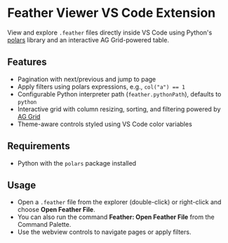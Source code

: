 # Feather Viewer VS Code Extension
View and explore `.feather` files directly inside VS Code using Python's [polars](https://www.pola.rs/) library and an interactive AG Grid-powered table.

## Features
- Pagination with next/previous and jump to page
- Apply filters using polars expressions, e.g., `col("a") == 1`
- Configurable Python interpreter path (`feather.pythonPath`), defaults to `python`
- Interactive grid with column resizing, sorting, and filtering powered by [AG Grid](https://www.ag-grid.com/)
- Theme-aware controls styled using VS Code color variables

## Requirements
- Python with the `polars` package installed

## Usage
- Open a `.feather` file from the explorer (double-click) or right-click and choose **Open Feather File**.
- You can also run the command **Feather: Open Feather File** from the Command Palette.
- Use the webview controls to navigate pages or apply filters.
